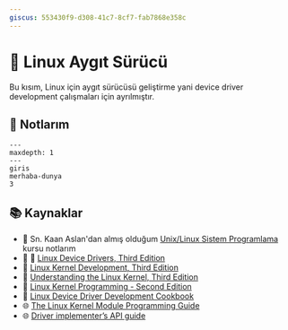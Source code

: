 ```yaml
---
giscus: 553430f9-d308-41c7-8cf7-fab7868e358c
---
```


# 🐧 Linux Aygıt Sürücü

Bu kısım, Linux için aygıt sürücüsü geliştirme yani device driver development
çalışmaları için ayrılmıştır.

## 📝 Notlarım

```{toctree}
---
maxdepth: 1
---
giris
merhaba-dunya
3
```

## 📚 Kaynaklar

- 🌟 Sn. Kaan Aslan'dan almış olduğum [Unix/Linux Sistem
  Programlama](https://csystem.org/courses/unix-linux-sistem-programlama/)
  kursu notlarım
- 🌟 📖 [Linux Device Drivers, Third Edition](https://lwn.net/Kernel/LDD3/)
- 📖 [Linux Kernel Development, Third
  Edition](https://www.amazon.com/Linux-Kernel-Development-Robert-Love/dp/0672329468/)
- 📖 [Understanding the Linux Kernel, Third
  Edition](https://www.amazon.com/Understanding-Linux-Kernel-Third-Daniel/dp/0596005652)
- 📖 [Linux Kernel Programming - Second
  Edition](https://www.amazon.com/Linux-Kernel-Programming-practical-synchronization/dp/1803232226)
- 📖 [Linux Device Driver Development
  Cookbook](https://www.amazon.com/dp/1838558802)
- 🌐 [The Linux Kernel Module Programming
  Guide](https://github.com/sysprog21/lkmpg)
- 🌐 [Driver implementer’s API
  guide](https://docs.kernel.org/driver-api/index.html)
